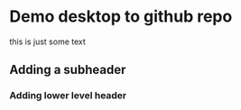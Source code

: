 # Demo desktop to github repo

this is just some text

## Adding a subheader

### Adding lower level header